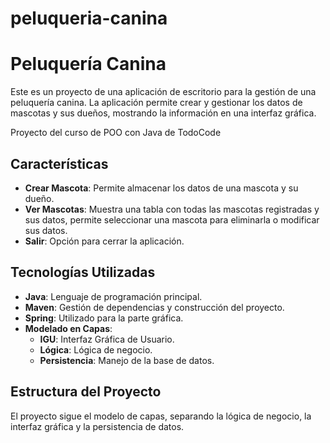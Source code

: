 # peluqueria-canina

# Peluquería Canina

Este es un proyecto de una aplicación de escritorio para la gestión de una peluquería canina. La aplicación permite crear y gestionar los datos de mascotas y sus dueños, mostrando la información en una interfaz gráfica.

Proyecto del curso de POO con Java de TodoCode

## Características

- **Crear Mascota**: Permite almacenar los datos de una mascota y su dueño.
- **Ver Mascotas**: Muestra una tabla con todas las mascotas registradas y sus datos, permite seleccionar una mascota para eliminarla o modificar sus datos.
- **Salir**: Opción para cerrar la aplicación.

## Tecnologías Utilizadas

- **Java**: Lenguaje de programación principal.
- **Maven**: Gestión de dependencias y construcción del proyecto.
- **Spring**: Utilizado para la parte gráfica.
- **Modelado en Capas**:
  - **IGU**: Interfaz Gráfica de Usuario.
  - **Lógica**: Lógica de negocio.
  - **Persistencia**: Manejo de la base de datos.

## Estructura del Proyecto

El proyecto sigue el modelo de capas, separando la lógica de negocio, la interfaz gráfica y la persistencia de datos.
